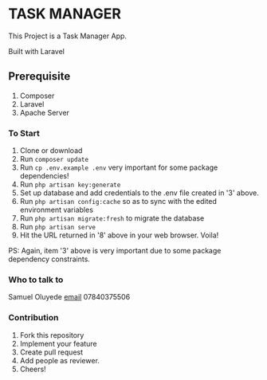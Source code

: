 # TASK MANAGER

This Project is a Task Manager App.

Built with Laravel

## Prerequisite

1. Composer
2. Laravel
3. Apache Server

### To Start

1. Clone or download
2. Run `composer update`
3. Run `cp .env.example .env` very important for some package dependencies!
4. Run `php artisan key:generate`
5. Set up database and add credentials to the .env file created in '3' above.
6. Run `php artisan config:cache` so as to sync with the edited environment variables
7. Run `php artisan migrate:fresh` to migrate the database
8. Run `php artisan serve`
9. Hit the URL returned in '8' above in your web browser. Voila!

PS: Again, item '3' above is very important due to some package dependency constraints.

### Who to talk to

Samuel Oluyede [email](mailto:masei25@gmail.com) 07840375506

### Contribution

1. Fork this repository
2. Implement your feature
3. Create pull request
4. Add people as reviewer.
5. Cheers!
